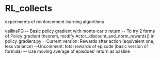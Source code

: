 # RL_collects
experiments of reinforcement learning algorithms

vallinaPG
-- Basic policy gradient with monte-carlo return
-- To try 2 forms of Policy gradient theorem, modify Actor._discount_and_norm_rewards() in policy_gradient.py
    --Current version: Rewards after action (equivalent one, less variance)
    --Uncomment: total rewards of episode (basic version of formula)
-- Use moving average of episdoes' return as basline 
